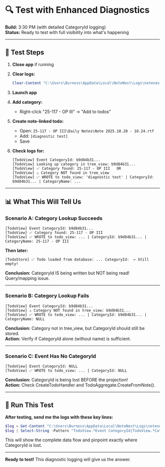 # 🔍 Test with Enhanced Diagnostics

**Build:** 3:30 PM (with detailed CategoryId logging)  
**Status:** Ready to test with full visibility into what's happening

---

## 🧪 **Test Steps**

1. **Close app** if running

2. **Clear logs:**
   ```powershell
   Clear-Content "C:\Users\Burness\AppData\Local\NoteNest\Logs\notenest-20251020.log"
   ```

3. **Launch app**

4. **Add category:**
   - Right-click "25-117 - OP III" → "Add to todos"

5. **Create note-linked todo:**
   - Open: `25-117 - OP III\Daily Notes\Note 2025.10.20 - 10.24.rtf`
   - Add: `[diagnostic test]`
   - Save

6. **Check logs for:**
   ```
   [TodoView] Event CategoryId: b9d84b31...
   [TodoView] Looking up category in tree_view: b9d84b31...
   [TodoView] ✅ Category found: 25-117 - OP III   OR
   [TodoView] ⚠️ Category NOT found in tree_view
   [TodoView] ✅ WROTE to todo_view: 'diagnostic test' | CategoryId: b9d84b31... | CategoryName: ...
   ```

---

## 📊 **What This Will Tell Us**

### **Scenario A: Category Lookup Succeeds**
```
[TodoView] Event CategoryId: b9d84b31...
[TodoView] ✅ Category found: 25-117 - OP III
[TodoView] ✅ WROTE to todo_view: ... | CategoryId: b9d84b31... | CategoryName: 25-117 - OP III
```

**Then later:**
```
[TodoStore] ✅ Todo loaded from database: ... CategoryId:  ← Still empty!
```

**Conclusion:** CategoryId IS being written but NOT being read! Query/mapping issue.

---

### **Scenario B: Category Lookup Fails**
```
[TodoView] Event CategoryId: b9d84b31...
[TodoView] ⚠️ Category NOT found in tree_view: b9d84b31...
[TodoView] ✅ WROTE to todo_view: ... | CategoryId: b9d84b31... | CategoryName: NULL
```

**Conclusion:** Category not in tree_view, but CategoryId should still be stored.  
**Action:** Verify if CategoryId alone (without name) is sufficient.

---

### **Scenario C: Event Has No CategoryId**
```
[TodoView] Event CategoryId: NULL
[TodoView] ✅ WROTE to todo_view: ... | CategoryId: NULL
```

**Conclusion:** CategoryId is being lost BEFORE the projection!  
**Action:** Check CreateTodoHandler and TodoAggregate.CreateFromNote().

---

## 🎯 **Run This Test**

**After testing, send me the logs with these key lines:**

```powershell
$log = Get-Content "C:\Users\Burness\AppData\Local\NoteNest\Logs\notenest-20251020.log"
$log | Select-String -Pattern "TodoView.*Event CategoryId|TodoView.*Category found|TodoView.*WROTE to todo_view|TodoStore.*loaded from database.*diagnostic"
```

This will show the complete data flow and pinpoint exactly where CategoryId is lost.

---

**Ready to test!** This diagnostic logging will give us the answer.

